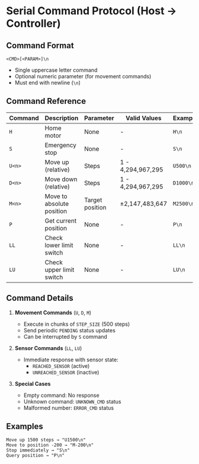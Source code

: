 # Serial Command Protocol (Host → Controller)

## Command Format
```plaintext 
<CMD>[<PARAM>]\n
```
- Single uppercase letter command
- Optional numeric parameter (for movement commands)
- Must end with newline (`\n`)

## Command Reference

| Command | Description               | Parameter       | Valid Values       | Example       |
|---------|---------------------------|-----------------|--------------------|---------------|
| `H`     | Home motor                | None            | -                  | `H\n`         |
| `S`     | Emergency stop            | None            | -                  | `S\n`         |
| `U<n>`  | Move up (relative)        | Steps           | 1 - 4,294,967,295  | `U500\n`      |
| `D<n>`  | Move down (relative)      | Steps           | 1 - 4,294,967,295  | `D1000\n`     |
| `M<n>`  | Move to absolute position | Target position | ±2,147,483,647     | `M2500\n`     |
| `P`     | Get current position      | None            | -                  | `P\n`         |
| `LL`    | Check lower limit switch  | None            | -                  | `LL\n`        |
| `LU`    | Check upper limit switch  | None            | -                  | `LU\n`        |

## Command Details
1. **Movement Commands** (`U`, `D`, `M`)
   - Execute in chunks of `STEP_SIZE` (500 steps)
   - Send periodic `PENDING` status updates
   - Can be interrupted by `S` command

2. **Sensor Commands** (`LL`, `LU`)
   - Immediate response with sensor state:
     - `REACHED_SENSOR` (active)
     - `UNREACHED_SENSOR` (inactive)

3. **Special Cases**
   - Empty command: No response
   - Unknown command: `UNKNOWN_CMD` status
   - Malformed number: `ERROR_CMD` status

## Examples
```plaintext
Move up 1500 steps → "U1500\n"
Move to position -200 → "M-200\n"
Stop immediately → "S\n"
Query position → "P\n"
